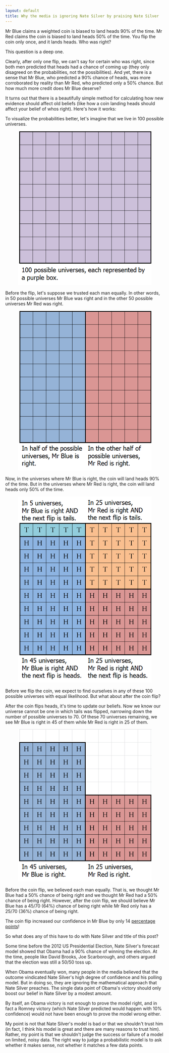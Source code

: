 ```yaml
---
layout: default
title: Why the media is ignoring Nate Silver by praising Nate Silver
---
```


<p>Mr Blue claims a weighted coin is biased to land heads 90% of the time. Mr Red claims the coin is biased to land heads 50% of the time. You flip the coin only once, and it lands heads. Who was right?
</p>

<p>This question is a deep one.
</p>

<p>Clearly, after only one flip, we can't say for certain who was right, since both men predicted that heads had a chance of coming up (they only disagreed on the probabilities, not the possibilities). And yet, there is a sense that Mr Blue, who predicted a 90% chance of heads, was more corroborated by reality than Mr Red, who predicted only a 50% chance. But how much more credit does Mr Blue deserve?
</p>

<p>It turns out that there is a beautifully simple method for calculating how new evidence should affect old beliefs (like how a coin landing heads should affect your belief of whos right). Here's how it works:
</p>

<p>To visualize the probabilities better, let's imagine that we live in 100 possible universes.
</p>

<figure>
<img src="img/universes100.gif" />
</figure>

<p>Before the flip, let's suppose we trusted each man equally. In other words, in 50 possible universes Mr Blue was right and in the other 50 possible universes Mr Red was right.
</p>

<figure>
<img src="img/universes50-50.gif" />
</figure>

<p>Now, in the universes where Mr Blue is right, the coin will land heads 90% of the time. But in the universes where Mr Red is right, the coin will land heads only 50% of the time.
</p>

<figure>
<img src="img/universes-45-5-25-25.gif" />
</figure>

<p>Before we flip the coin, we expect to find ourselves in any of these 100 possible universes with equal likelihood. But what about after the coin flip?
</p>

<p>After the coin flips heads, it's time to update our beliefs. Now we know our universe cannot be one in which tails was flipped, narrowing down the number of possible universes to 70. Of these 70 universes remaining, we see Mr Blue is right in 45 of them while Mr Red is right in 25 of them.
</p>

<figure>
<img src="img/universes45-25.gif" />
</figure>

<p>Before the coin flip, we believed each man equally. That is, we thought Mr Blue had a 50% chance of being right and we thought Mr Red had a 50% chance of being right. However, after the coin flip, we should believe Mr Blue has a 45/70 (64%) chance of being right while Mr Red only has a 25/70 (36%) chance of being right.
</p>

<p>The coin flip increased our confidence in Mr Blue by only 14 <a href="http://xkcd.com/985/">percentage points</a>!
</p>


<p>So what does any of this have to do with Nate Silver and title of this post?</p>

<p>Some time before the 2012 US Presidential Election, Nate Silver's forecast model showed that Obama had a 90% chance of winning the election. At the time, people like David Brooks, Joe Scarborough, and others argued that the election was still a 50/50 toss up.</p>

<p>When Obama eventually won, many people in the media believed that the outcome vindicated Nate Silver's high degree of confidence and his polling model. But in doing so, they are ignoring the mathematical approach that Nate Silver preaches. The single data point of Obama's victory should only boost our belief in Nate Silver by a modest amount.
</p>

<p>By itself, an Obama victory is not enough to prove the model right, and in fact a Romney victory (which Nate Silver predicted would happen with 10% confidence) would not have been enough to prove the model wrong either.</p>

<p>My point is not that Nate Silver's model is bad or that we shouldn't trust him (in fact, I think his model is great and there are many reasons to trust him). Rather, my point is that we shouldn't judge the success or failure of a model on limited, noisy data. The right way to judge a probabilistic model is to ask whether it makes sense, not whether it matches a few data points.</p>